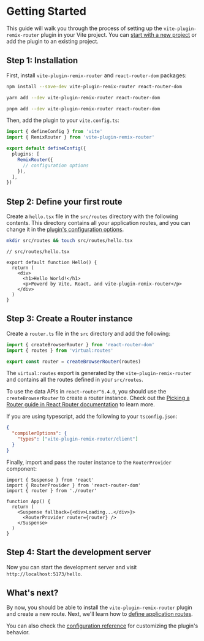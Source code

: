 # Getting Started

This guide will walk you through the process of setting up the
`vite-plugin-remix-router` plugin in your Vite project. You can
[start with a new project](https://vitejs.dev/guide/#scaffolding-your-first-vite-project)
or add the plugin to an existing project.

## Step 1: Installation

First, install `vite-plugin-remix-router` and `react-router-dom` packages:

```bash
npm install --save-dev vite-plugin-remix-router react-router-dom
```

```bash
yarn add --dev vite-plugin-remix-router react-router-dom
```

```bash
pnpm add --dev vite-plugin-remix-router react-router-dom
```

Then, add the plugin to your `vite.config.ts`:

```ts
import { defineConfig } from 'vite'
import { RemixRouter } from 'vite-plugin-remix-router'

export default defineConfig({
  plugins: [
    RemixRouter({
      // configuration options
    }),
  ],
})
```

## Step 2: Define your first route

Create a `hello.tsx` file in the `src/routes` directory with the following
contents. This directory contains all your application routes, and you can
change it in the [plugin's configuration options](/config/reference).

```bash
mkdir src/routes && touch src/routes/hello.tsx
```

```tsx
// src/routes/hello.tsx

export default function Hello() {
  return (
    <div>
      <h1>Hello World!</h1>
      <p>Powerd by Vite, React, and vite-plugin-remix-router</p>
    </div>
  )
}
```

## Step 3: Create a Router instance

Create a `router.ts` file in the `src` directory and add the following:

```ts
import { createBrowserRouter } from 'react-router-dom'
import { routes } from 'virtual:routes'

export const router = createBrowserRouter(routes)
```

The `virtual:routes` export is generated by the `vite-plugin-remix-router` and
contains all the routes defined in your `src/routes`.

To use the data APIs in `react-router^6.4.0`, you should use the
`createBrowserRouter` to create a router instance. Check out the
[Picking a Router guide in React Router documentation](https://reactrouter.com/en/main/routers/picking-a-router)
to learn more.

If you are using typescript, add the following to your `tsconfig.json`:

```json
{
  "compilerOptions": {
    "types": ["vite-plugin-remix-router/client"]
  }
}
```

Finally, import and pass the router instance to the `RouterProvider` component:

```tsx
import { Suspense } from 'react'
import { RouterProvider } from 'react-router-dom'
import { router } from './router'

function App() {
  return (
    <Suspense fallback={<div>Loading...</div>}>
      <RouterProvider router={router} />
    </Suspense>
  )
}
```

## Step 4: Start the development server

Now you can start the development server and visit
`http://localhost:5173/hello`.

## What's next?

By now, you should be able to install the `vite-plugin-remix-router` plugin and
create a new route. Next, we'll learn how to
[define application routes](/guides/defining-routes).

You can also check the [configuration reference](/config/reference) for
customizing the plugin's behavior.
